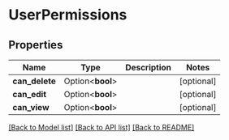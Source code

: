 # UserPermissions

## Properties

| Name           | Type             | Description | Notes      |
| -------------- | ---------------- | ----------- | ---------- |
| **can_delete** | Option<**bool**> |             | [optional] |
| **can_edit**   | Option<**bool**> |             | [optional] |
| **can_view**   | Option<**bool**> |             | [optional] |

[[Back to Model list]](../README.md#documentation-for-models) [[Back to API list]](../README.md#documentation-for-api-endpoints) [[Back to README]](../README.md)
